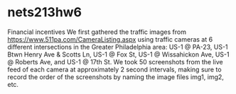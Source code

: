 # nets213hw6
Financial incentives
We first gathered the traffic images from https://www.511pa.com/CameraListing.aspx using traffic cameras at 6 different intersections in the Greater Philadelphia area: US-1 @ PA-23, US-1 Btwn Henry Ave & Scotts Ln, US-1 @ Fox St, US-1 @ Wissahickon Ave, US-1 @ Roberts Ave, and US-1 @ 17th St. We took 50 screenshots from the live feed of each camera at approximately 2 second intervals, making sure to record the order of the screenshots by naming the image files img1, img2, etc.
